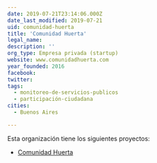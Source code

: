 ```yaml
---
date: 2019-07-21T23:14:06.000Z
date_last_modified: 2019-07-21
uid: comunidad-huerta
title: 'Comunidad Huerta'
legal_name: 
description: ''
org_type: Empresa privada (startup)
website: www.comunidadhuerta.com
year_founded: 2016
facebook: 
twitter: 
tags:
  - monitoreo-de-servicios-publicos
  - participación-ciudadana
cities: 
  - Buenos Aires

---
```


Esta organización tiene los siguientes proyectos:

- [Comunidad Huerta](/proyectos/comunidad-huerta)
